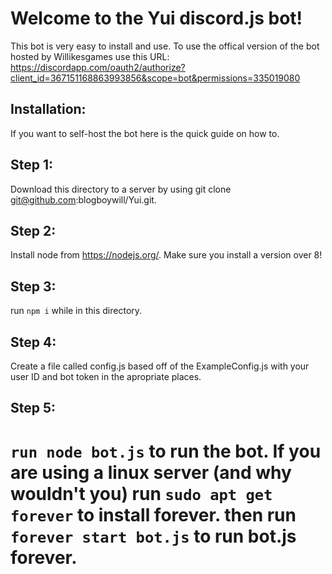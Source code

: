 
Welcome to the Yui discord.js bot!
===================================

This bot is very easy to install and use.
To use the offical version of the bot hosted by Willikesgames use this URL:
https://discordapp.com/oauth2/authorize?client_id=367151168863993856&scope=bot&permissions=335019080

Installation:
------------
If you want to self-host the bot here is the quick guide on how to.

Step 1:
--------
Download this directory to a server by using git clone git@github.com:blogboywill/Yui.git.

Step 2:
-------
Install node from https://nodejs.org/.
Make sure you install a version over 8!

Step 3:
-------
run `npm i` while in this directory.

Step 4:
-------
Create a file called config.js based off of the ExampleConfig.js with your user ID and bot token in the apropriate places.

Step 5:
-------
`run node bot.js` to run the bot.
If you are using a linux server (and why wouldn't you)
run `sudo apt get forever` to install forever.
then run `forever start bot.js` to run bot.js forever.
=======

